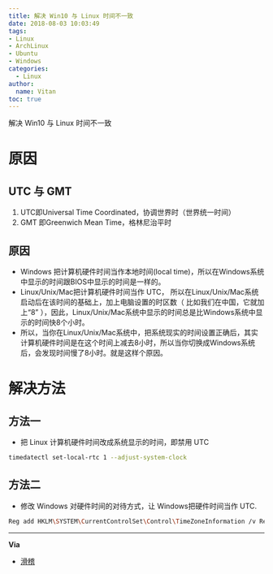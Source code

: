 ```yaml
---
title: 解决 Win10 与 Linux 时间不一致
date: 2018-08-03 10:03:49
tags:
- Linux
- ArchLinux
- Ubuntu
- Windows
categories:
  - Linux
author:
  name: Vitan
toc: true
---
```

解决 Win10 与 Linux 时间不一致
<!--more-->
# 原因
## UTC 与 GMT
1. UTC即Universal Time Coordinated，协调世界时（世界统一时间）
2. GMT 即Greenwich Mean Time，格林尼治平时

## 原因
- Windows 把计算机硬件时间当作本地时间(local time)，所以在Windows系统中显示的时间跟BIOS中显示的时间是一样的。
- Linux/Unix/Mac把计算机硬件时间当作 UTC， 所以在Linux/Unix/Mac系统启动后在该时间的基础上，加上电脑设置的时区数（ 比如我们在中国，它就加上“8” ），因此，Linux/Unix/Mac系统中显示的时间总是比Windows系统中显示的时间快8个小时。
- 所以，当你在Linux/Unix/Mac系统中，把系统现实的时间设置正确后，其实计算机硬件时间是在这个时间上减去8小时，所以当你切换成Windows系统后，会发现时间慢了8小时。就是这样个原因。

# 解决方法
## 方法一
- 把 Linux 计算机硬件时间改成系统显示的时间，即禁用 UTC
```sh
timedatectl set-local-rtc 1 --adjust-system-clock
```

## 方法二
- 修改 Windows 对硬件时间的对待方式，让 Windows把硬件时间当作 UTC.
```sh
Reg add HKLM\SYSTEM\CurrentControlSet\Control\TimeZoneInformation /v RealTimeIsUniversal /t REG_DWORD /d 1
```
---
**Via**
- [滑稽](https://www.zhihu.com/question/46525639)
